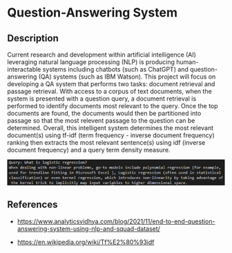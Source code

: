 # Question-Answering System

## Description
Current research and development within artificial intelligence (AI) leveraging natural language processing (NLP) is producing human-interactable systems including chatbots (such as ChatGPT) and question-answering (QA) systems (such as IBM Watson). This project will focus on developing a QA system that performs two tasks: document retrieval and passage retrieval. With access to a corpus of text documents, when the system is presented with a question query, a document retrieval is performed to identify documents most relevant to the query. Once the top documents are found, the documents would then be partitioned into passage so that the most relevent passage to the question can be determined. Overall, this intelligent system determines the most relevant document(s) using tf-idf (term frequency - inverse document frequency) ranking then extracts the most relevant sentence(s) using idf (inverse document frequency) and a query term density measure.

![Query](Images/query.png)

## References
- https://www.analyticsvidhya.com/blog/2021/11/end-to-end-question-answering-system-using-nlp-and-squad-dataset/

- https://en.wikipedia.org/wiki/Tf%E2%80%93idf